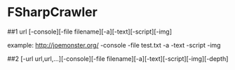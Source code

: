 # FSharpCrawler
##1
url [-console][-file filename][-a][-text][-script][-img]

example: http://joemonster.org/ -console -file test.txt -a -text -script -img

##2
[-url url,url,...][-console][-file filename][-a][-text][-script][-img][-depth]
